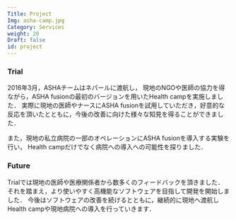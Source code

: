 ```yaml
---
Title: Project
Img: asha-camp.jpg
Category: Services
weight: 20
Draft: false
id: project
---
```


### Trial

2016年3月，ASHAチームはネパールに渡航し， 現地のNGOや医師の協力を得ながら，ASHA fusionの最初のバージョンを用いたHealth campを実施しました． 実際に現地の医師やナースにASHA fusionを試用していただき，好意的な反応を頂いたとともに，今後の改善に向けた様々な知見を得ることができました．

また，現地の私立病院の一部のオペレーションにASHA fusionを導入する実験を行い， Health campだけでなく病院への導入への可能性を探りました．

### Future

Trialでは現地の医師や医療関係者から数多くのフィードバックを頂きました． それを踏まえ，より使いやすく高機能なソフトウェアを目指して開発を開始しました．
今後はソフトウェアの改善を続けるとともに，継続的に現地へ渡航しHealth campや現地病院への導入を行っていきます．
